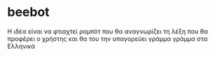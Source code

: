 # beebot
Η ιδέα είναι να φτιαχτεί ρομπότ που θα αναγνωρίζει τη λέξη που θα προφέρει ο χρήστης και θα του την υπαγορεύει γράμμα γράμμα στα Ελληνικά
